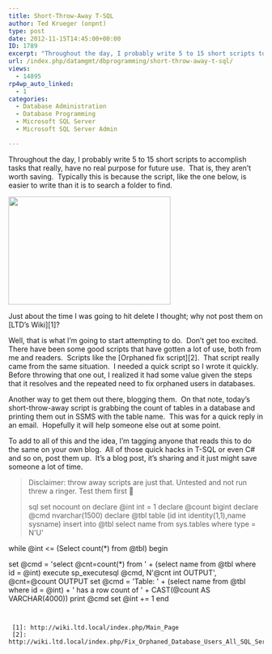 ```yaml
---
title: Short-Throw-Away T-SQL
author: Ted Krueger (onpnt)
type: post
date: 2012-11-15T14:45:00+00:00
ID: 1789
excerpt: "Throughout the day, I probably write 5 to 15 short scripts to accomplish tasks that really, have no real purpose for future use.  That is, they aren't worth saving.  Typically this is because the script, like the one below, is easier to write than it is&hellip;"
url: /index.php/datamgmt/dbprogramming/short-throw-away-t-sql/
views:
  - 14895
rp4wp_auto_linked:
  - 1
categories:
  - Database Administration
  - Database Programming
  - Microsoft SQL Server
  - Microsoft SQL Server Admin

---
```

Throughout the day, I probably write 5 to 15 short scripts to accomplish tasks that really, have no real purpose for future use.  That is, they aren&#8217;t worth saving.  Typically this is because the script, like the one below, is easier to write than it is to search a folder to find.

<div class="image_block">
  <a href="/wp-content/uploads/blogs/DataMgmt/trashbin.jpg?mtime=1352997880"><img alt="" src="/wp-content/uploads/blogs/DataMgmt/trashbin.jpg?mtime=1352997880" width="320" height="213" /></a>
</div>

Just about the time I was going to hit delete I thought; why not post them on [LTD&#8217;s Wiki][1]?

Well, that is what I&#8217;m going to start attempting to do.  Don&#8217;t get too excited.  There have been some good scripts that have gotten a lot of use, both from me and readers.  Scripts like the [Orphaned fix script][2].  That script really came from the same situation.  I needed a quick script so I wrote it quickly.  Before throwing that one out, I realized it had some value given the steps that it resolves and the repeated need to fix orphaned users in databases.

Another way to get them out there, blogging them.  On that note, today&#8217;s short-throw-away script is grabbing the count of tables in a database and printing them out in SSMS with the table name.  This was for a quick reply in an email.  Hopefully it will help someone else out at some point.

To add to all of this and the idea, I’m tagging anyone that reads this to do the same on your own blog.  All of those quick hacks in T-SQL or even C# and so on, post them up.  It’s a blog post, it’s sharing and it just might save someone a lot of time.

> Disclaimer: throw away scripts are just that. Untested and not run threw a ringer. Test them first 🙂</p>
sql
set nocount on
declare @int int = 1
declare @count bigint
declare @cmd nvarchar(1500)
declare @tbl table (id int identity(1,1),name sysname)
insert into @tbl select name from sys.tables where type = N'U'

while @int <= (Select count(*) from @tbl)
 begin
  
   set @cmd = 'select @cnt=count(*) from ' + (select name from @tbl where id = @int)
   execute sp_executesql @cmd, N'@cnt int OUTPUT', @cnt=@count OUTPUT
   set @cmd = 'Table: ' + (select name from @tbl where id = @int) + ' has a row count of ' + CAST(@count AS VARCHAR(4000))
   print @cmd
  set @int += 1
 end
 
```


 [1]: http://wiki.ltd.local/index.php/Main_Page
 [2]: http://wiki.ltd.local/index.php/Fix_Orphaned_Database_Users_All_SQL_Server_Versions